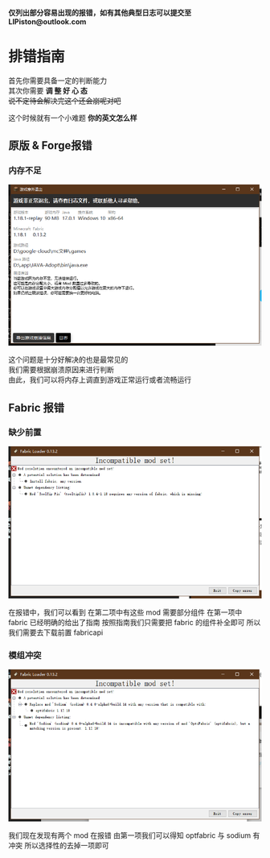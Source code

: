 __仅列出部分容易出现的报错，如有其他典型日志可以提交至 LIPiston@outlook.com__

# 排错指南
首先你需要具备一定的判断能力  
其次你需要 __调 整 好 心 态__  
~~说不定待会解决完这个还会崩呢对吧~~

这个时候就有一个小难题 __你的英文怎么样__ 

## 原版 & Forge报错
### 内存不足
![1](./assets/img/docs/debug/vanilla_mem.png)

这个问题是十分好解决的也是最常见的  
我们需要根据崩溃原因来进行判断  
由此，我们可以将内存上调直到游戏正常运行或者流畅运行

## Fabric 报错
### 缺少前置
![2](./assets/img/docs/debug/fabric1.png)

在报错中，我们可以看到
在第二项中有这些 mod 需要部分组件
在第一项中 fabric 已经明确的给出了指南
按照指南我们只需要把 fabric 的组件补全即可
所以我们需要去下载前置 fabricapi

### 模组冲突
![3](./assets/img/docs/debug/fabric2.png)

我们现在发现有两个 mod 在报错
由第一项我们可以得知 optfabric 与 sodium 有冲突
所以选择性的去掉一项即可
